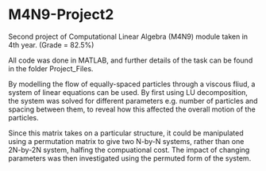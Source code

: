 # M4N9-Project2
Second project of Computational Linear Algebra (M4N9) module taken in 4th year. (Grade = 82.5%)

All code was done in MATLAB, and further details of the task can be found in the folder Project_Files.

By modelling the flow of equally-spaced particles through a viscous fliud, a system of linear equations can be used. By first using LU decomposition, the system was solved for different parameters e.g. number of particles and spacing between them, to reveal how this affected the overall motion of the particles.

Since this matrix takes on a particular structure, it could be manipulated using a permutation matrix to give two N-by-N systems, rather than one 2N-by-2N system, halfing the compuational cost. The impact of changing parameters was then investigated using the permuted form of the system.
